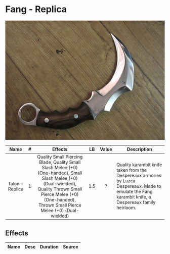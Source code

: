 # Fang - Replica

![Copyright](Fang-Replica.png)

|      Name      | # |                                             Effects                                             | LB | Value | Description                                                                                                                                           |
| :-------------: | :-: | :---------------------------------------------------------------------------------------------: | :-: | :---: | ----------------------------------------------------------------------------------------------------------------------------------------------------- |
| Talon - Replica | 1 | Quality Small Piercing Blade, Quality Small Slash Melee (+0) (One-handed), Small Slash Melee (+0) (Dual-wielded), Quality Thrown Small Pierce Melee (+0) (One-handed), Thrown Small Pierce Melee (+0) (Dual-wielded) | 1.5 |   ?   | Quality karambit knife taken from the Despereaux armories by Luzca Despereaux. Made to emulate the Fang karambit knife, a Despereaux family heirloom. |

## Effects

| Name | Desc | Duration | Source |
| :--- | :--: | :------: | :----: |

